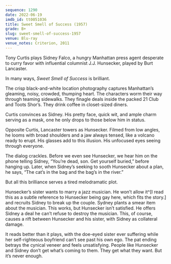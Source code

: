 ```yaml
---
sequence: 1290
date: 2022-06-19
imdb_id: tt0051036
title: Sweet Smell of Success (1957)
grade: B+
slug: sweet-smell-of-success-1957
venue: Blu-ray
venue_notes: Criterion, 2011
---
```


Tony Curtis plays Sidney Falco, a hungry Manhattan press agent desperate to curry favor with influential columnist J.J. Hunsecker, played by Burt Lancaster.

<!-- end -->

In many ways, _Sweet Smell of Success_ is brilliant.

The crisp black-and-white location photography captures Manhattan’s gleaming, noisy, crowded, thumping heart. The characters worm their way through teaming sidewalks. They finagle deals inside the packed 21 Club and Toots Shor’s. They drink coffee in closet-sized diners.

Curtis convinces as Sidney. His pretty face, quick wit, and ample charm serving as a mask, one he only drops to those below him in status.

Opposite Curtis, Lancaster towers as Hunsecker. Filmed from low angles, he looms with broad shoulders and a jaw always tensed, like a volcano ready to erupt. His glasses add to this illusion. His unfocused eyes seeing through everyone.

The dialog crackles. Before we even see Hunsecker, we hear him on the phone telling Sidney, “You’re dead, son. Get yourself buried,” before hanging up. Later, when Sidney’s seeking to sooth Hunsecker about a plan, he says, “The cat’s in the bag and the bag’s in the river.”

But all this brilliance serves a tired melodramatic plot.

Hunsecker’s sister wants to marry a jazz musician. He won’t allow it^[I read this as a subtle reference to Hunsecker being gay here, which fits the story.] and recruits Sidney to break up the couple. Sydney plants a smear item about the musician. This works, but Hunsecker isn’t satisfied. He offers Sidney a deal he can’t refuse to destroy the musician. This, of course, causes a rift between Hunsecker and his sister, with Sidney as collateral damage.

It reads better than it plays, with the doe-eyed sister ever suffering while her self-righteous boyfriend can’t see past his own ego. The pat ending betrays the cynical veneer and feels unsatisfying. People like Hunsecker and Sidney don’t get what’s coming to them. They get what they want. But it’s never enough.
